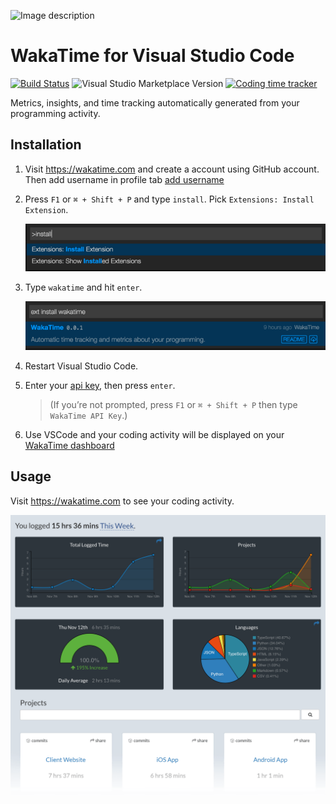 ![Image description](https://i1.faceprep.in/ProGrad/face-logo-resized.png)

# WakaTime for Visual Studio Code

[![Build Status](https://travis-ci.com/wakatime/vscode-wakatime.png?branch=master)](https://travis-ci.com/wakatime/vscode-wakatime)
![Visual Studio Marketplace Version](https://img.shields.io/visual-studio-marketplace/v/WakaTime.vscode-wakatime.png?label=Visual%20Studio%20Marketplace)
[![Coding time tracker](https://wakatime.com/badge/github/wakatime/vscode-wakatime.png?branch=master)](https://wakatime.com/badge/github/wakatime/vscode-wakatime)

Metrics, insights, and time tracking automatically generated from your programming activity.

## Installation

1. Visit https://wakatime.com and create a account using GitHub account. Then add username in profile tab [add username](https://wakatime.com/settings/profile)

2. Press `F1` or `⌘ + Shift + P` and type `install`. Pick `Extensions: Install Extension`.

    ![type install](./images/type-install.png)
3. Type `wakatime` and hit `enter`.

    ![type wakatime](./images/type-wakatime.png)

4. Restart Visual Studio Code.

5. Enter your [api key](https://wakatime.com/settings?apikey=true), then press `enter`.

    > (If you’re not prompted, press `F1` or `⌘ + Shift + P` then type `WakaTime API Key`.)

6. Use VSCode and your coding activity will be displayed on your [WakaTime dashboard](https://wakatime.com)


## Usage

Visit https://wakatime.com to see your coding activity.

![Project Overview](./images/Screen-Shot-2016-03-21.png)
